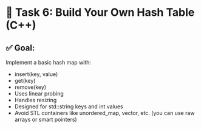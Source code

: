 # 🧩 Task 6: Build Your Own Hash Table (C++)

## ✅ Goal:
Implement a basic hash map with:
- insert(key, value)
- get(key)
- remove(key)
- Uses linear probing
- Handles resizing
- Designed for std::string keys and int values
- Avoid STL containers like unordered_map, vector, etc. (you can use raw arrays or smart pointers)